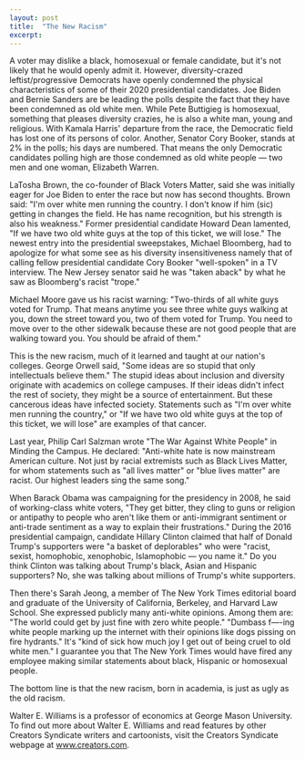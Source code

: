 ```yaml
---
layout: post
title:  "The New Racism"
excerpt:
---
```




A voter may dislike a black, homosexual or female candidate, but it's not likely that he would openly admit it. However, diversity-crazed leftist/progressive Democrats have openly condemned the physical characteristics of some of their 2020 presidential candidates. Joe Biden and Bernie Sanders are be leading the polls despite the fact that they have been condemned as old white men. While Pete Buttigieg is homosexual, something that pleases diversity crazies, he is also a white man, young and religious. With Kamala Harris' departure from the race, the Democratic field has lost one of its persons of color. Another, Senator Cory Booker, stands at 2% in the polls; his days are numbered. That means the only Democratic candidates polling high are those condemned as old white people — two men and one woman, Elizabeth Warren. 

LaTosha Brown, the co-founder of Black Voters Matter, said she was initially eager for Joe Biden to enter the race but now has second thoughts. Brown said: "I'm over white men running the country. I don't know if him (sic) getting in changes the field. He has name recognition, but his strength is also his weakness." Former presidential candidate Howard Dean lamented, "If we have two old white guys at the top of this ticket, we will lose." The newest entry into the presidential sweepstakes, Michael Bloomberg, had to apologize for what some see as his diversity insensitiveness namely that of calling fellow presidential candidate Cory Booker "well-spoken" in a TV interview. The New Jersey senator said he was "taken aback" by what he saw as Bloomberg's racist "trope." 

Michael Moore gave us his racist warning: "Two-thirds of all white guys voted for Trump. That means anytime you see three white guys walking at you, down the street toward you, two of them voted for Trump. You need to move over to the other sidewalk because these are not good people that are walking toward you. You should be afraid of them."

This is the new racism, much of it learned and taught at our nation's colleges. George Orwell said, "Some ideas are so stupid that only intellectuals believe them." The stupid ideas about inclusion and diversity originate with academics on college campuses. If their ideas didn't infect the rest of society, they might be a source of entertainment. But these cancerous ideas have infected society. Statements such as "I'm over white men running the country," or "If we have two old white guys at the top of this ticket, we will lose" are examples of that cancer.

Last year, Philip Carl Salzman wrote "The War Against White People" in Minding the Campus. He declared: "Anti-white hate is now mainstream American culture. Not just by racial extremists such as Black Lives Matter, for whom statements such as "all lives matter" or "blue lives matter" are racist. Our highest leaders sing the same song." 

When Barack Obama was campaigning for the presidency in 2008, he said of working-class white voters, "They get bitter, they cling to guns or religion or antipathy to people who aren't like them or anti-immigrant sentiment or anti-trade sentiment as a way to explain their frustrations." During the 2016 presidential campaign, candidate Hillary Clinton claimed that half of Donald Trump's supporters were "a basket of deplorables" who were "racist, sexist, homophobic, xenophobic, Islamophobic — you name it." Do you think Clinton was talking about Trump's black, Asian and Hispanic supporters? No, she was talking about millions of Trump's white supporters.

Then there's Sarah Jeong, a member of The New York Times editorial board and graduate of the University of California, Berkeley, and Harvard Law School. She expressed publicly many anti-white opinions. Among them are: "The world could get by just fine with zero white people." "Dumbass f—-ing white people marking up the internet with their opinions like dogs pissing on fire hydrants." It's "kind of sick how much joy I get out of being cruel to old white men." I guarantee you that The New York Times would have fired any employee making similar statements about black, Hispanic or homosexual people.

The bottom line is that the new racism, born in academia, is just as ugly as the old racism.

Walter E. Williams is a professor of economics at George Mason University. To find out more about Walter E. Williams and read features by other Creators Syndicate writers and cartoonists, visit the Creators Syndicate webpage at www.creators.com.
